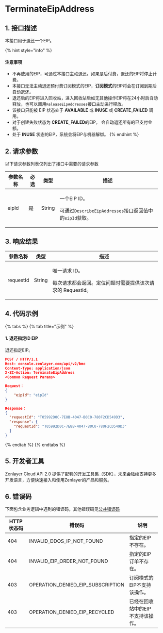 # TerminateEipAddress

## 1. 接口描述

本接口用于退还一个EIP。

{% hint style="info" %}
#### 注意事项

* 不再使用的EIP，可通过本接口主动退还。如果是后付费，退还的EIP将停止计费。
* 本接口无法主动退还预付费订阅模式的EIP，**订阅模式**的EIP将会在订阅到期后自动退还。
* 退还后的EIP将进入回收站，进入回收站后如无其他操作EIP将在24小时后自动释放，也可以调用`ReleaseEipAddresses`接口主动进行释放。
* 该接口只能被 EIP 状态处于 **AVAILABLE** 或 **INUSE** 或 **CREATE\_FAILED** 调用。
* 对于创建失败状态为 **CREATE\_FAILED**的EIP， 会自动退还所有的已支付金额。
* 处于 **INUSE** 状态的EIP，系统会将EIP与机器解绑。
{% endhint %}



## 2. 请求参数

以下请求参数列表仅列出了接口中需要的请求参数

| 参数名称  | 必选 | 类型     | 描述                                                                                      |
| ----- | -- | ------ | --------------------------------------------------------------------------------------- |
| eipId | 是  | String | <p>一个EIP ID。</p><p>可通过<code>DescribeEipAddresses</code>接口返回值中的<code>eipId</code>获取。</p> |



## 3. 响应结果

| 参数名称      | 类型     | 描述                                                       |
| --------- | ------ | -------------------------------------------------------- |
| requestId | String | <p>唯一请求 ID。</p><p>每次请求都会返回。定位问题时需要提供该次请求的 RequestId。</p> |



## 4. 代码示例

{% tabs %}
{% tab title="示例" %}
#### 1. 退还指定ID EIP

退还指定EIP。

```json
POST / HTTP/1.1
Host: console.zenlayer.com/api/v2/bmc
Content-Type: application/json
X-ZC-Action: TerminateEipAddress
<Common Request Params>

Request：
{
    "eipId": "eipId"
}

Response：
{
  "requestId": "T05992D0C-7E8B-4047-B0C0-780F2CD549D3",
  "response": {
    "requestId": "T05992D0C-7E8B-4047-B0C0-780F2CD549D3"
  }
}
```
{% endtab %}
{% endtabs %}



## 5. 开发者工具

Zenlayer Cloud API 2.0 提供了配套的[开发工具集（SDK）](../../api-introduction/sdk/)，未来会陆续支持更多开发语言，方便快速接入和使用Zenlayer的产品和服务。



## 6. 错误码

下面包含业务逻辑中遇到的错误码，其他错误码见[公共错误码](../../api-introduction/instruction/commonerrorcode.md)

| HTTP状态码 | 错误码                                  | 说明                 |
| ------- | ------------------------------------ | ------------------ |
| 404     | INVALID\_DDOS\_IP\_NOT\_FOUND        | 指定的EIP不存在。         |
| 404     | INVALID\_EIP\_ORDER\_NOT\_FOUND      | 指定的EIP订单不存在。       |
| 403     | OPERATION\_DENIED\_EIP\_SUBSCRIPTION | 订阅模式的EIP不支持该操作。    |
| 403     | OPERATION\_DENIED\_EIP\_RECYCLED     | 已经在回收站中的EIP不支持该操作。 |
